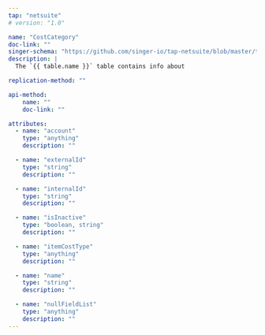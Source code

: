 ```yaml
---
tap: "netsuite"
# version: "1.0"

name: "CostCategory"
doc-link: ""
singer-schema: "https://github.com/singer-io/tap-netsuite/blob/master/tap_netsuite/schemas/CostCategory.json"
description: |
  The `{{ table.name }}` table contains info about 

replication-method: ""

api-method:
    name: ""
    doc-link: ""

attributes:
  - name: "account"
    type: "anything"
    description: ""

  - name: "externalId"
    type: "string"
    description: ""

  - name: "internalId"
    type: "string"
    description: ""

  - name: "isInactive"
    type: "boolean, string"
    description: ""

  - name: "itemCostType"
    type: "anything"
    description: ""

  - name: "name"
    type: "string"
    description: ""

  - name: "nullFieldList"
    type: "anything"
    description: ""
---
```

